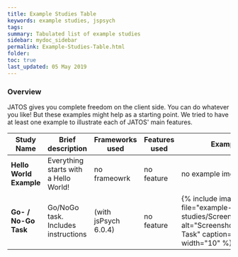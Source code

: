 ```yaml
---
title: Example Studies Table
keywords: example studies, jspsych
tags:
summary: Tabulated list of example studies 
sidebar: mydoc_sidebar
permalink: Example-Studies-Table.html
folder:
toc: true
last_updated: 05 May 2019
---
```


### Overview
JATOS gives you complete freedom on the client side. You can do whatever you like! But these examples might help as a starting point. We tried to have at least one example to illustrate each of JATOS' main features. 

| Study Name             | Brief description   | Frameworks used | Features used    | Example image  |
|-------------------|-------------------|-------------------|-------------------|-------------------|
| **Hello World Example** | Everything starts with a Hello World! | no frameowrk | no feature| no example img |
| **Go- / No-Go Task** | Go/NoGo task. Includes instructions |  (with jsPsych 6.0.4) | no feature|  {% include image.html file="example-studies/Screenshot_gonogo.png" alt="Screenshot Go- / No-Go Task" caption="" max-width="10" %} |

